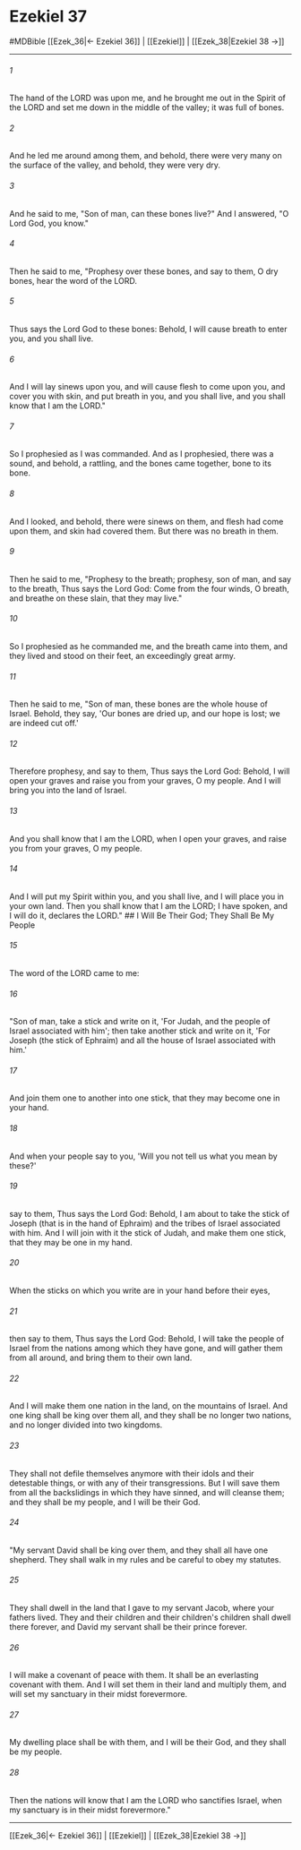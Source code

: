 # Ezekiel 37
#MDBible
[[Ezek_36|← Ezekiel 36]] | [[Ezekiel]] | [[Ezek_38|Ezekiel 38 →]]

***

###### 1 
The hand of the LORD was upon me, and he brought me out in the Spirit of the LORD and set me down in the middle of the valley; it was full of bones. 

###### 2 
And he led me around among them, and behold, there were very many on the surface of the valley, and behold, they were very dry. 

###### 3 
And he said to me, "Son of man, can these bones live?" And I answered, "O Lord God, you know." 

###### 4 
Then he said to me, "Prophesy over these bones, and say to them, O dry bones, hear the word of the LORD. 

###### 5 
Thus says the Lord God to these bones: Behold, I will cause breath to enter you, and you shall live. 

###### 6 
And I will lay sinews upon you, and will cause flesh to come upon you, and cover you with skin, and put breath in you, and you shall live, and you shall know that I am the LORD." 

###### 7 
So I prophesied as I was commanded. And as I prophesied, there was a sound, and behold, a rattling, and the bones came together, bone to its bone. 

###### 8 
And I looked, and behold, there were sinews on them, and flesh had come upon them, and skin had covered them. But there was no breath in them. 

###### 9 
Then he said to me, "Prophesy to the breath; prophesy, son of man, and say to the breath, Thus says the Lord God: Come from the four winds, O breath, and breathe on these slain, that they may live." 

###### 10 
So I prophesied as he commanded me, and the breath came into them, and they lived and stood on their feet, an exceedingly great army. 

###### 11 
Then he said to me, "Son of man, these bones are the whole house of Israel. Behold, they say, 'Our bones are dried up, and our hope is lost; we are indeed cut off.' 

###### 12 
Therefore prophesy, and say to them, Thus says the Lord God: Behold, I will open your graves and raise you from your graves, O my people. And I will bring you into the land of Israel. 

###### 13 
And you shall know that I am the LORD, when I open your graves, and raise you from your graves, O my people. 

###### 14 
And I will put my Spirit within you, and you shall live, and I will place you in your own land. Then you shall know that I am the LORD; I have spoken, and I will do it, declares the LORD." ## I Will Be Their God; They Shall Be My People 

###### 15 
The word of the LORD came to me: 

###### 16 
"Son of man, take a stick and write on it, 'For Judah, and the people of Israel associated with him'; then take another stick and write on it, 'For Joseph (the stick of Ephraim) and all the house of Israel associated with him.' 

###### 17 
And join them one to another into one stick, that they may become one in your hand. 

###### 18 
And when your people say to you, 'Will you not tell us what you mean by these?' 

###### 19 
say to them, Thus says the Lord God: Behold, I am about to take the stick of Joseph (that is in the hand of Ephraim) and the tribes of Israel associated with him. And I will join with it the stick of Judah, and make them one stick, that they may be one in my hand. 

###### 20 
When the sticks on which you write are in your hand before their eyes, 

###### 21 
then say to them, Thus says the Lord God: Behold, I will take the people of Israel from the nations among which they have gone, and will gather them from all around, and bring them to their own land. 

###### 22 
And I will make them one nation in the land, on the mountains of Israel. And one king shall be king over them all, and they shall be no longer two nations, and no longer divided into two kingdoms. 

###### 23 
They shall not defile themselves anymore with their idols and their detestable things, or with any of their transgressions. But I will save them from all the backslidings in which they have sinned, and will cleanse them; and they shall be my people, and I will be their God. 

###### 24 
"My servant David shall be king over them, and they shall all have one shepherd. They shall walk in my rules and be careful to obey my statutes. 

###### 25 
They shall dwell in the land that I gave to my servant Jacob, where your fathers lived. They and their children and their children's children shall dwell there forever, and David my servant shall be their prince forever. 

###### 26 
I will make a covenant of peace with them. It shall be an everlasting covenant with them. And I will set them in their land and multiply them, and will set my sanctuary in their midst forevermore. 

###### 27 
My dwelling place shall be with them, and I will be their God, and they shall be my people. 

###### 28 
Then the nations will know that I am the LORD who sanctifies Israel, when my sanctuary is in their midst forevermore." 

***

[[Ezek_36|← Ezekiel 36]] | [[Ezekiel]] | [[Ezek_38|Ezekiel 38 →]]
